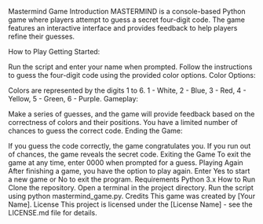 Mastermind Game
Introduction
MASTERMIND is a console-based Python game where players attempt to guess a secret four-digit code. The game features an interactive interface and provides feedback to help players refine their guesses.

How to Play
Getting Started:

Run the script and enter your name when prompted.
Follow the instructions to guess the four-digit code using the provided color options.
Color Options:

Colors are represented by the digits 1 to 6.
1 - White, 2 - Blue, 3 - Red, 4 - Yellow, 5 - Green, 6 - Purple.
Gameplay:

Make a series of guesses, and the game will provide feedback based on the correctness of colors and their positions.
You have a limited number of chances to guess the correct code.
Ending the Game:

If you guess the code correctly, the game congratulates you.
If you run out of chances, the game reveals the secret code.
Exiting the Game
To exit the game at any time, enter 0000 when prompted for a guess.
Playing Again
After finishing a game, you have the option to play again.
Enter Yes to start a new game or No to exit the program.
Requirements
Python 3.x
How to Run
Clone the repository.
Open a terminal in the project directory.
Run the script using python mastermind_game.py.
Credits
This game was created by [Your Name].
License
This project is licensed under the [License Name] - see the LICENSE.md file for details.